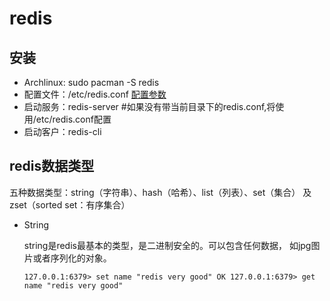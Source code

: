 # redis

## 安装
* Archlinux: sudo pacman -S redis
* 配置文件：/etc/redis.conf
   [配置参数](./redisconfig.md) 
* 启动服务：redis-server #如果没有带当前目录下的redis.conf,将使用/etc/redis.conf配置
* 启动客户：redis-cli
## redis数据类型

五种数据类型：string（字符串）、hash（哈希）、list（列表）、set（集合）
及zset（sorted set：有序集合）

* String

    string是redis最基本的类型，是二进制安全的。可以包含任何数据，
    如jpg图片或者序列化的对象。

    `
127.0.0.1:6379> set name "redis very good"
OK
127.0.0.1:6379> get name
"redis very good"
    `
